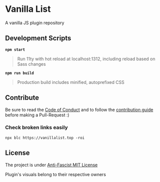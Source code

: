 # Vanilla List

A vanilla JS plugin repository

## Development Scripts

**`npm start`**

> Run 11ty with hot reload at localhost:1312, including reload based on Sass changes

**`npm run build`**

> Production build includes minified, autoprefixed CSS

## Contribute

Be sure to read the [Code of Conduct](CODE_OF_CONDUCT.md) and to follow the [contribution guide](CONTRIBUTING.md) before making a Pull-Request :)

### Check broken links easily

```
npx blc https://vanillalist.top -roi
```

## License

The project is under [Anti-Fascist MIT License](https://github.com/Laurelai/anti-fascist-mit-license)

Plugin's visuals belong to their respective owners 
